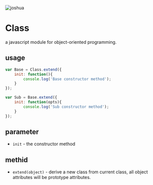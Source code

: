 ![joshua](https://avatars1.githubusercontent.com/u/5389166?s=460)
# Class
a javascript module for object-oriented programming.

## usage
```javascript
var Base = Class.extend({
    init: function(){
    	console.log('Base constructor method');
    }
});

var Sub = Base.extend({
	init: function(opts){
    	console.log('Sub constructor method');
    }
});
```

## parameter
* `init` - the constructor method

## methid
* `extend(object)` - derive a new class from current class, all object attributes will be prototype attributes.
